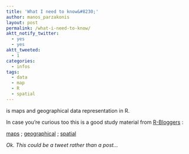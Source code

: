 ```yaml
---
title: 'What I need to know&#8230;'
author: manos_parzakonis
layout: post
permalink: /what-i-need-to-know/
aktt_notify_twitter:
  - yes
  - yes
aktt_tweeted:
  - 1
categories:
  - infos
tags:
  - data
  - map
  - R
  - spatial
---
```

is maps and geographical data representation in R.

In case you&#8217;re curious too this is a good study material from [R-Bloggers][1] :

[maps][2] ; [geographical][3] ; [spatial][4]

*Ok. This could be a tweet rather than a post&#8230;*

 [1]: http://www.r-bloggers.com/
 [2]: http://www.r-bloggers.com/?s=map
 [3]: http://www.r-bloggers.com/?s=geographical
 [4]: http://www.r-bloggers.com/?s=spatial